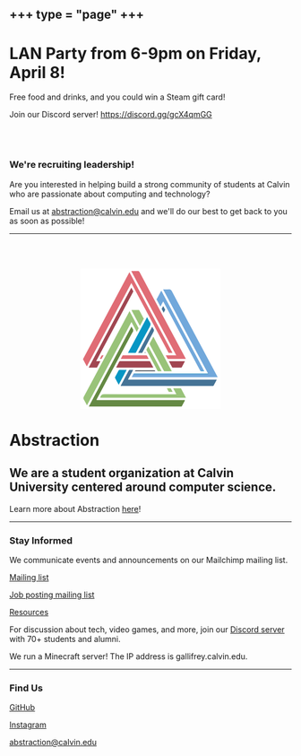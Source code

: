 +++
type = "page"
+++
---

# LAN Party from 6-9pm on Friday, April 8!
Free food and drinks, and you could win a Steam gift card!

Join our Discord server! https://discord.gg/gcX4qmGG


<br/><br/>
### We're recruiting leadership!
Are you interested in helping build a strong community of students at Calvin who are passionate about computing and technology?

Email us at abstraction@calvin.edu and we'll do our best to get back to you as soon as possible!

---

<br/><br/>

<img id="logo" src="/img/abs-logo.svg" alt="image error" style="display: block; margin: 0.7rem auto; width: 250px;"/>

# Abstraction
## We are a student organization at Calvin University centered around  computer science.
Learn more about Abstraction [here](/about)!

---

### Stay Informed
We communicate events and announcements on our Mailchimp mailing list.

[Mailing list](http://eepurl.com/hpV8xz)

[Job posting mailing list](http://list.calvin.edu/mailman/listinfo/abstraction-jobs)

[Resources](/year-2020-21/resources)


For discussion about tech, video games, and more, join our [Discord server](https://discord.gg/naVqgD5) with 70+ students and alumni. 

We run a Minecraft server! The IP address is gallifrey.calvin.edu.

---
### Find Us

[GitHub](https://github.com/Calvin-Abstraction/)

[Instagram](https://www.instagram.com/calvinabstraction/)

[abstraction@calvin.edu](mailto:abstraction@calvin.edu)

